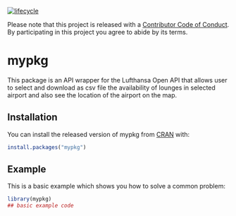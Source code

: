 [![lifecycle](https://img.shields.io/badge/lifecycle-experimental-orange.svg)](https://www.tidyverse.org/lifecycle/#experimental)


Please note that this project is released with a [Contributor Code of Conduct](CODE_OF_CONDUCT.md).
By participating in this project you agree to abide by its terms.
  
  

# mypkg

<!-- badges: start -->
<!-- badges: end -->

This package is an API wrapper for the Lufthansa Open API that allows user to select and download as csv file the availability of lounges in selected airport and also see the location of the airport on the map.


## Installation

You can install the released version of mypkg from [CRAN](https://CRAN.R-project.org) with:

``` r
install.packages("mypkg")
```

## Example

This is a basic example which shows you how to solve a common problem:

``` r
library(mypkg)
## basic example code
```
